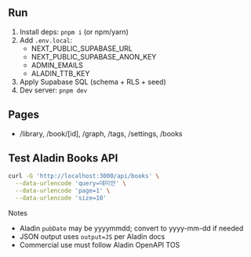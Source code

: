 ## Run
1. Install deps: `pnpm i` (or npm/yarn)
2. Add `.env.local`:
   - NEXT_PUBLIC_SUPABASE_URL
   - NEXT_PUBLIC_SUPABASE_ANON_KEY
   - ADMIN_EMAILS
   - ALADIN_TTB_KEY
3. Apply Supabase SQL (schema + RLS + seed)
4. Dev server: `pnpm dev`

## Pages
- /library, /book/[id], /graph, /tags, /settings, /books

## Test Aladin Books API
```bash
curl -G 'http://localhost:3000/api/books' \
  --data-urlencode 'query=데미안' \
  --data-urlencode 'page=1' \
  --data-urlencode 'size=10'
```

Notes
- Aladin `pubDate` may be yyyymmdd; convert to yyyy-mm-dd if needed
- JSON output uses `output=JS` per Aladin docs
- Commercial use must follow Aladin OpenAPI TOS
